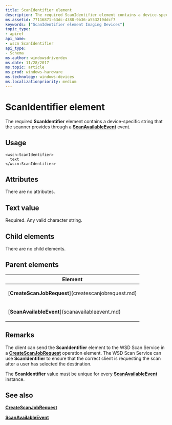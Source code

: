 ```yaml
---
title: ScanIdentifier element
description: The required ScanIdentifier element contains a device-specific string that the scanner provides through a ScanAvailableEvent event.
ms.assetid: 77116871-63dc-4388-9b36-a553219ddcf7
keywords: ["ScanIdentifier element Imaging Devices"]
topic_type:
- apiref
api_name:
- wscn ScanIdentifier
api_type:
- Schema
ms.author: windowsdriverdev
ms.date: 11/28/2017
ms.topic: article
ms.prod: windows-hardware
ms.technology: windows-devices
ms.localizationpriority: medium
---
```


# ScanIdentifier element


The required **ScanIdentifier** element contains a device-specific string that the scanner provides through a [**ScanAvailableEvent**](scanavailableevent.md) event.

Usage
-----

``` syntax
<wscn:ScanIdentifier>
  text
</wscn:ScanIdentifier>
```

Attributes
----------

There are no attributes.

Text value
----------

Required. Any valid character string.

## Child elements


There are no child elements.

## Parent elements


<table>
<colgroup>
<col width="100%" />
</colgroup>
<thead>
<tr class="header">
<th>Element</th>
</tr>
</thead>
<tbody>
<tr class="odd">
<td><p>[<strong>CreateScanJobRequest</strong>](createscanjobrequest.md)</p></td>
</tr>
<tr class="even">
<td><p>[<strong>ScanAvailableEvent</strong>](scanavailableevent.md)</p></td>
</tr>
</tbody>
</table>

Remarks
-------

The client can send the **ScanIdentifier** element to the WSD Scan Service in a [**CreateScanJobRequest**](createscanjobrequest.md) operation element. The WSD Scan Service can use **ScanIdentifier** to ensure that the correct client is requesting the scan after a user has selected the destination.

The **ScanIdentifier** value must be unique for every [**ScanAvailableEvent**](scanavailableevent.md) instance.

## <span id="see_also"></span>See also


[**CreateScanJobRequest**](createscanjobrequest.md)

[**ScanAvailableEvent**](scanavailableevent.md)

 

 






